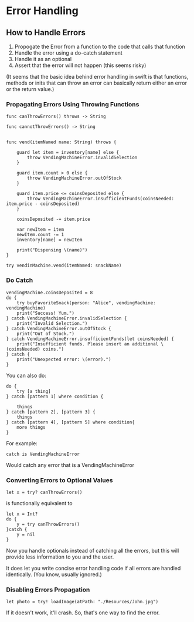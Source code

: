 # Error Handling

## How to Handle Errors

1. Propogate the Error from a function to the code that calls that function
2. Handle the error using a do-catch statement
3. Handle it as an optional
4. Assert that the error will not happen (this seems risky)

(It seems that the basic idea behind error handling in swift is that functions, methods or inits that can throw an error can basically return either an error or the return value.)

### Propagating Errors Using Throwing Functions

```
func canThrowErrors() throws -> String

func cannotThrowErrors() -> String


func vend(itemNamed name: String) throws {

	guard let item = inventory[name] else {
		throw VendingMachineError.invalidSelection
	}

	guard item.count > 0 else {
		throw VendingMachineError.outOfStock
	}

	guard item.price <= coinsDeposited else {
		throw VendingMachineError.insufficientFunds(coinsNeeded: item.price - coinsDeposited)
	}

	coinsDeposited -= item.price

	var newItem = item
	newItem.count -= 1
	inventory[name] = newItem

	print("Dispensing \(name)")
}

try vendinMachine.vend(itemNamed: snackName)

```

### Do Catch

``` 
vendingMachine.coinsDeposited = 8
do {
    try buyFavoriteSnack(person: "Alice", vendingMachine: vendingMachine)
    print("Success! Yum.")
} catch VendingMachineError.invalidSelection {
    print("Invalid Selection.")
} catch VendingMachineError.outOfStock {
    print("Out of Stock.")
} catch VendingMachineError.insufficientFunds(let coinsNeeded) {
    print("Insufficient funds. Please insert an additional \(coinsNeeded) coins.")
} catch {
    print("Unexpected error: \(error).")
}
```

You can also do:

```
do {
	try [a thing]
} catch [pattern 1] where condition {

	things
} catch [pattern 2], [pattern 3] {
	things
} catch [pattern 4], [pattern 5] where condition{
	more things
}
```

For example:

```
catch is VendingMachineError
```

Would catch any error that is a VendingMachineError

### Converting Errors to Optional Values

```
let x = try? canThrowErrors()
```

is functionally equivalent to 

```
let x = Int?
do {
	y = try canThrowErrors()
}catch {
	y = nil
}
```

Now you handle optionals instead of catching all the errors, but this will provide less information to you and the user.

It does let you write concise error handling code if all errors are handled identically. (You know, usually ignored.)

### Disabling Errors Propagation

```
let photo = try! loadImage(atPath: "./Resources/John.jpg")
```

If it doesn't work, it'll crash. So, that's one way to find the error.
